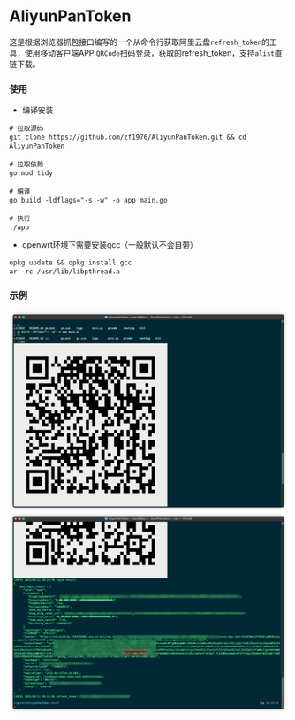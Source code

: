 # AliyunPanToken
这是根据浏览器抓包接口编写的一个从命令行获取阿里云盘`refresh_token`的工具，使用移动客户端APP `QRCode`扫码登录，获取的refresh_token，支持`alist`直链下载。

### 使用
- 编译安装
```shell
# 拉取源码
git clone https://github.com/zf1976/AliyunPanToken.git && cd AliyunPanToken

# 拉取依赖
go mod tidy

# 编译
go build -ldflags="-s -w" -o app main.go

# 执行
./app
```
- openwrt环境下需要安装gcc（一般默认不会自带）
```shell
opkg update && opkg install gcc
ar -rc /usr/lib/libpthread.a
```

### 示例

<img src="img/img1.png"/>
<img src="img/img2.png"/>
